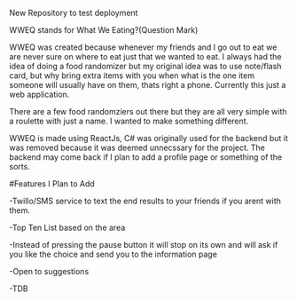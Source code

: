 New Repository to test deployment

WWEQ stands for What We Eating?(Question Mark)

WWEQ was created because whenever my friends and I go out to eat we are never sure on where to eat just that we wanted to eat. I always had the idea of doing a food randomizer but my original idea was to use note/flash card, but why bring extra items with you when what is the one item someone will usually have on them, thats right a phone. Currently this just a web application.

There are a few food randomziers out there but they are all very simple with a roulette with just a name. I wanted to make something different.

WWEQ is made using ReactJs, C# was originally used for the backend but it was removed because it was deemed unnecssary for the project. The backend may come back if I plan to add a profile page or something of the sorts.

#Features I Plan to Add

-Twillo/SMS service to text the end results to your friends if you arent with them.

-Top Ten List based on the area

-Instead of pressing the pause button it will stop on its own and will ask if you like the choice and send you to the information page

-Open to suggestions

-TDB

